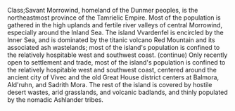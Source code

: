 Class;Savant
Morrowind, homeland of the Dunmer peoples, is the northeastmost province of the Tamrielic Empire. Most of the population is gathered in the high uplands and fertile river valleys of central Morrowind, especially around the Inland Sea. The island Vvardenfel is encircled by the Inner Sea, and is dominated by the titanic volcano Red Mountain and its associated ash wastelands; most of the island's population is confined to the relatively hospitable west and southwest coast.
(continue)
Only recently open to settlement and trade, most of the island's population is confined to the relatively hospitable west and southwest coast, centered around the ancient city of Vivec and the old Great House district centers at Balmora, Ald'ruhn, and Sadrith Mora. The rest of the island is covered by hostile desert wastes, arid grasslands, and volcanic badlands, and thinly populated by the nomadic Ashlander tribes.